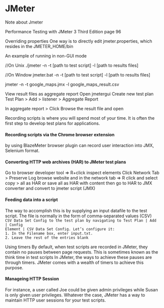 # JMeter
Note about Jmeter 


Performance Testing with JMeter 3 Third Edition
page 96

Overriding properties
One way is to
directly edit jmeter.properties, which resides in the JMETER_HOME/bin


An	example	of	running	in	non-GUI	mode

//On Unix
./jmeter	-n	-t	[path	to	test	script]	-l	[path	to	results	files]

//On Window
jmeter.bat	-n	-t	[path	to	test	script]	-l	[path	to	results	files]


jmeter -n -t google_maps.jmx -l google_maps_result.csv


View result files as aggregate report 
Open jmetergui
Create new test plan 
Test Plan > Add > listener > Aggregate Report

In aggregate report > Click Browse the result file and open


Recording	scripts	is	where	you	will	spend	most	of	your	time.	It	is	often	the	first	step	to
develop	test	plans	for	applications.	

<h4>Recording	scripts	via	the	Chrome	browser extension </h4>
by using BlazeMeter browser plugin can record user interaction into JMX, Selenium format.

<h4>Converting	HTTP	web	archives	(HAR)	to JMeter	test	plans </h4>
Go to browser developer tool => R+click inspect elements
Click Network Tab > Preserve Log
browse website
and in the network tab => R click and select copy > all as HAR or save all as HAR with content
then go to HAR to JMX converter and convert to jmeter script (JMX)

<h4> Feeding	data	into	a	script </h4>
The way to accomplish this is by supplying an input datafile to the test script. The file is
normally in the form of comma-separated values (CSV)

<code>
CSV Data Set Config to the test plan by navigating to Test Plan | Add | Config
Element | CSV Data Set Config. Let’s configure it:
1. In the Filename box, enter input.txt.
2. Leave the rest of the entries blank
</code>

Using timers
By default, when test scripts are recorded in JMeter, they contain no pauses between page
requests. This is sometimes known as the think time in test scripts
 In JMeter, the ways to achieve these pauses are through
timers. JMeter comes with a wealth of timers to achieve this purpose.

<h4> Manageing HTTP Session </h4>
For instance, a user called Joe could be given admin privileges while Susan is only given user privileges.
Whatever the case, JMeter has a way to maintain HTTP user sessions for your test scripts.
